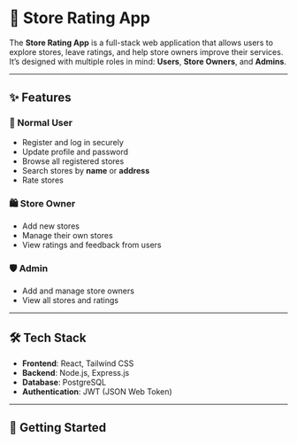 # 🏬 Store Rating App

The **Store Rating App** is a full-stack web application that allows users to explore stores, leave ratings, and help store owners improve their services. It’s designed with multiple roles in mind: **Users**, **Store Owners**, and **Admins**.

---

## ✨ Features

### 👤 Normal User
- Register and log in securely  
- Update profile and password  
- Browse all registered stores  
- Search stores by **name** or **address**  
- Rate stores  

### 🛍️ Store Owner
- Add new stores  
- Manage their own stores  
- View ratings and feedback from users  

### 🛡️ Admin
- Add and manage store owners  
- View all stores and ratings  

---

## 🛠️ Tech Stack
- **Frontend**: React, Tailwind CSS  
- **Backend**: Node.js, Express.js  
- **Database**: PostgreSQL  
- **Authentication**: JWT (JSON Web Token)  

---

## 🚀 Getting Started




